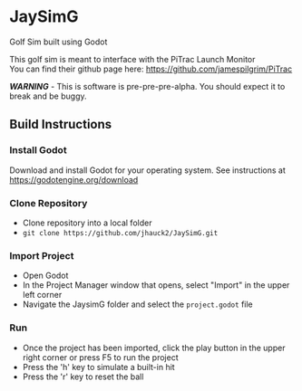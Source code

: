 # JaySimG
Golf Sim built using Godot  
  
This golf sim is meant to interface with the PiTrac Launch Monitor  
You can find their github page here: https://github.com/jamespilgrim/PiTrac  
  
***WARNING*** - This is software is pre-pre-pre-alpha. You should expect it to break and be buggy.  

## Build Instructions
### Install Godot
Download and install Godot for your operating system. See instructions at https://godotengine.org/download

### Clone Repository
- Clone repository into a local folder
- `git clone https://github.com/jhauck2/JaySimG.git`

### Import Project
- Open Godot
- In the Project Manager window that opens, select "Import" in the upper left corner
- Navigate the JaysimG folder and select the `project.godot` file

### Run
- Once the project has been imported, click the play button in the upper right corner or press F5 to run the project
- Press the 'h' key to simulate a built-in hit
- Press the 'r' key to reset the ball
